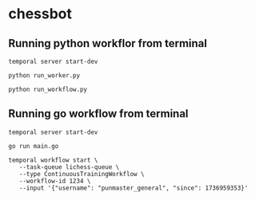 # chessbot

## Running python workflor from terminal
```
temporal server start-dev
```

```
python run_worker.py
```

```
python run_workflow.py
```


## Running go workflow from terminal
```
temporal server start-dev 
```

```
go run main.go
```


```
temporal workflow start \
   --task-queue lichess-queue \
   --type ContinuousTrainingWorkflow \
   --workflow-id 1234 \
   --input '{"username": "punmaster_general", "since": 1736959353}'
```